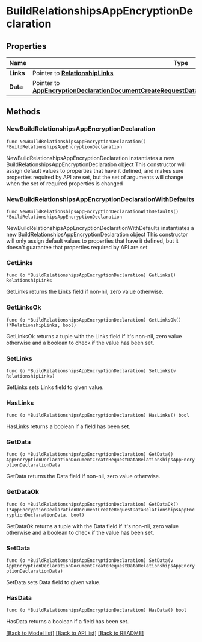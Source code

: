 # BuildRelationshipsAppEncryptionDeclaration

## Properties

Name | Type | Description | Notes
------------ | ------------- | ------------- | -------------
**Links** | Pointer to [**RelationshipLinks**](RelationshipLinks.md) |  | [optional] 
**Data** | Pointer to [**AppEncryptionDeclarationDocumentCreateRequestDataRelationshipsAppEncryptionDeclarationData**](AppEncryptionDeclarationDocumentCreateRequestDataRelationshipsAppEncryptionDeclarationData.md) |  | [optional] 

## Methods

### NewBuildRelationshipsAppEncryptionDeclaration

`func NewBuildRelationshipsAppEncryptionDeclaration() *BuildRelationshipsAppEncryptionDeclaration`

NewBuildRelationshipsAppEncryptionDeclaration instantiates a new BuildRelationshipsAppEncryptionDeclaration object
This constructor will assign default values to properties that have it defined,
and makes sure properties required by API are set, but the set of arguments
will change when the set of required properties is changed

### NewBuildRelationshipsAppEncryptionDeclarationWithDefaults

`func NewBuildRelationshipsAppEncryptionDeclarationWithDefaults() *BuildRelationshipsAppEncryptionDeclaration`

NewBuildRelationshipsAppEncryptionDeclarationWithDefaults instantiates a new BuildRelationshipsAppEncryptionDeclaration object
This constructor will only assign default values to properties that have it defined,
but it doesn't guarantee that properties required by API are set

### GetLinks

`func (o *BuildRelationshipsAppEncryptionDeclaration) GetLinks() RelationshipLinks`

GetLinks returns the Links field if non-nil, zero value otherwise.

### GetLinksOk

`func (o *BuildRelationshipsAppEncryptionDeclaration) GetLinksOk() (*RelationshipLinks, bool)`

GetLinksOk returns a tuple with the Links field if it's non-nil, zero value otherwise
and a boolean to check if the value has been set.

### SetLinks

`func (o *BuildRelationshipsAppEncryptionDeclaration) SetLinks(v RelationshipLinks)`

SetLinks sets Links field to given value.

### HasLinks

`func (o *BuildRelationshipsAppEncryptionDeclaration) HasLinks() bool`

HasLinks returns a boolean if a field has been set.

### GetData

`func (o *BuildRelationshipsAppEncryptionDeclaration) GetData() AppEncryptionDeclarationDocumentCreateRequestDataRelationshipsAppEncryptionDeclarationData`

GetData returns the Data field if non-nil, zero value otherwise.

### GetDataOk

`func (o *BuildRelationshipsAppEncryptionDeclaration) GetDataOk() (*AppEncryptionDeclarationDocumentCreateRequestDataRelationshipsAppEncryptionDeclarationData, bool)`

GetDataOk returns a tuple with the Data field if it's non-nil, zero value otherwise
and a boolean to check if the value has been set.

### SetData

`func (o *BuildRelationshipsAppEncryptionDeclaration) SetData(v AppEncryptionDeclarationDocumentCreateRequestDataRelationshipsAppEncryptionDeclarationData)`

SetData sets Data field to given value.

### HasData

`func (o *BuildRelationshipsAppEncryptionDeclaration) HasData() bool`

HasData returns a boolean if a field has been set.


[[Back to Model list]](../README.md#documentation-for-models) [[Back to API list]](../README.md#documentation-for-api-endpoints) [[Back to README]](../README.md)


